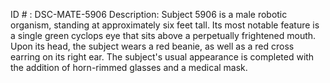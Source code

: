 ID # : DSC-MATE-5906
Description: Subject 5906 is a male robotic organism, standing at approximately six feet tall. Its most notable feature is a single green cyclops eye that sits above a perpetually frightened mouth. Upon its head, the subject wears a red beanie, as well as a red cross earring on its right ear. The subject's usual appearance is completed with the addition of horn-rimmed glasses and a medical mask.